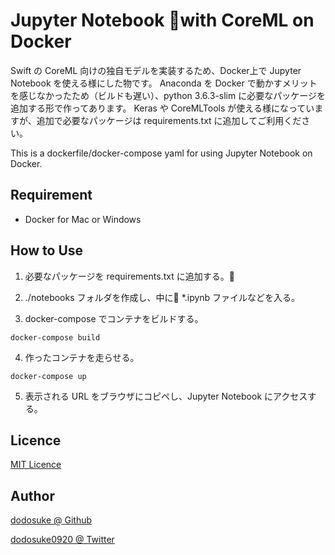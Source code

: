 # Jupyter Notebook with CoreML on Docker

Swift の CoreML 向けの独自モデルを実装するため、Docker上で Jupyter Notebook を使える様にした物です。
Anaconda を Docker で動かすメリットを感じなかったため（ビルドも遅い）、python 3.6.3-slim に必要なパッケージを追加する形で作ってあります。
Keras や CoreMLTools が使える様になっていますが、追加で必要なパッケージは requirements.txt に追加してご利用ください。

This is a dockerfile/docker-compose yaml for using Jupyter Notebook on Docker.

## Requirement
* Docker for Mac or Windows

## How to Use
1. 必要なパッケージを requirements.txt に追加する。

2. ./notebooks フォルダを作成し、中に *.ipynb ファイルなどを入る。

3. docker-compose でコンテナをビルドする。
```
docker-compose build
```

4. 作ったコンテナを走らせる。
```
docker-compose up
```

5. 表示される URL をブラウザにコピペし、Jupyter Notebook にアクセスする。


## Licence
[MIT Licence](https://github.com/dodosuke/jupyter-coreml/LICENCE)

## Author
[dodosuke @ Github](https://github.com/dodosuke)

[dodosuke0920 @ Twitter](https://twitter.com/dodosuke0920)